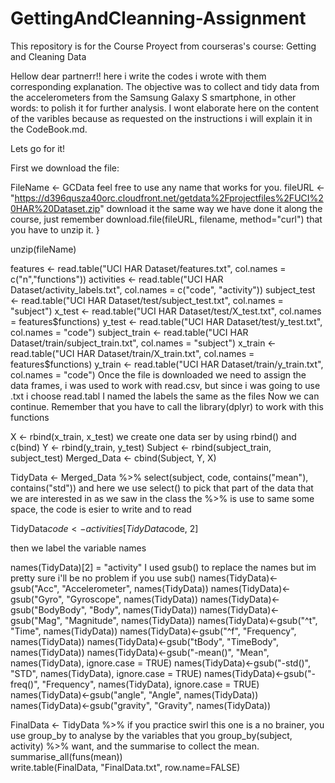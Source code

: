 # GettingAndCleanning-Assignment
This repository is for the Course Proyect from courseras's course: Getting and Cleaning Data 


Hellow dear partnerr!! here i write the codes i wrote with them corresponding explanation. The objective was to collect and tidy data from the accelerometers from the Samsung Galaxy S smartphone, in other words: to polish it for further analysis. I wont elaborate here on the content of the varibles because as requested on the instructions i will explain it in the CodeBook.md.

Lets go for it!

First we download the file:

FileName <- GCData                                                                                      feel free to use any name that works for you.
fileURL <- "https://d396qusza40orc.cloudfront.net/getdata%2Fprojectfiles%2FUCI%20HAR%20Dataset.zip"     download it the same way we have done it along the course, just remember
  download.file(fileURL, filename, method="curl")                                                        that you have to unzip it.
}  

unzip(fileName)

features <- read.table("UCI HAR Dataset/features.txt", col.names = c("n","functions"))
activities <- read.table("UCI HAR Dataset/activity_labels.txt", col.names = c("code", "activity"))
subject_test <- read.table("UCI HAR Dataset/test/subject_test.txt", col.names = "subject")
x_test <- read.table("UCI HAR Dataset/test/X_test.txt", col.names = features$functions)
y_test <- read.table("UCI HAR Dataset/test/y_test.txt", col.names = "code")
subject_train <- read.table("UCI HAR Dataset/train/subject_train.txt", col.names = "subject")
x_train <- read.table("UCI HAR Dataset/train/X_train.txt", col.names = features$functions)
y_train <- read.table("UCI HAR Dataset/train/y_train.txt", col.names = "code")
                                                                                                        Once the file is downloaded we need to assign the data frames, i was used 
                                                                                                        to work with read.csv, but since i was going to use .txt i choose read.tabl 
                                                                                                        I named the labels the same as the files 
Now we can continue. Remember that you have to call the library(dplyr) to work with this functions

X <- rbind(x_train, x_test)                                       we create one data ser by using rbind() and c(bind)
Y <- rbind(y_train, y_test)
Subject <- rbind(subject_train, subject_test)
Merged_Data <- cbind(Subject, Y, X)

TidyData <- Merged_Data %>% select(subject, code, contains("mean"), contains("std"))     and here we use select() to pick that part of the data that we are interested in
                                                                                         as we saw in the class the %>% is use to same some space, the code is esier to write
                                                                                         and to read

TidyData$code <- activities[TidyData$code, 2]


then we label the variable names

names(TidyData)[2] = "activity"                                              I used gsub() to replace the names but im pretty sure i'll be no problem if you use sub()
names(TidyData)<-gsub("Acc", "Accelerometer", names(TidyData))
names(TidyData)<-gsub("Gyro", "Gyroscope", names(TidyData))
names(TidyData)<-gsub("BodyBody", "Body", names(TidyData))
names(TidyData)<-gsub("Mag", "Magnitude", names(TidyData))
names(TidyData)<-gsub("^t", "Time", names(TidyData))
names(TidyData)<-gsub("^f", "Frequency", names(TidyData))
names(TidyData)<-gsub("tBody", "TimeBody", names(TidyData))
names(TidyData)<-gsub("-mean()", "Mean", names(TidyData), ignore.case = TRUE)
names(TidyData)<-gsub("-std()", "STD", names(TidyData), ignore.case = TRUE)
names(TidyData)<-gsub("-freq()", "Frequency", names(TidyData), ignore.case = TRUE)
names(TidyData)<-gsub("angle", "Angle", names(TidyData))
names(TidyData)<-gsub("gravity", "Gravity", names(TidyData))

FinalData <- TidyData %>%                                                 if you practice swirl this one is a no brainer, you use group_by to analyse by the variables that you 
    group_by(subject, activity) %>%                                       want, and the summarise to collect the mean.
    summarise_all(funs(mean))                                            
write.table(FinalData, "FinalData.txt", row.name=FALSE)
